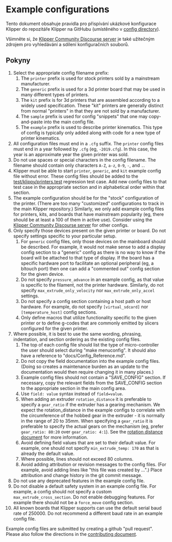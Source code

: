 # Example configurations

Tento dokument obsahuje pravidla pro přispívání ukázkové konfigurace Klipper do repozitáře Klipper na GitHubu (umístěného v [config directory](../config/)).

Všimněte si, že [Klipper Community Discourse server](https://community.klipper3d.org) je také užitečným zdrojem pro vyhledávání a sdílení konfiguračních souborů.

## Pokyny

1. Select the appropriate config filename prefix:
   1. The `printer` prefix is used for stock printers sold by a mainstream manufacturer.
   1. The `generic` prefix is used for a 3d printer board that may be used in many different types of printers.
   1. The `kit` prefix is for 3d printers that are assembled according to a widely used specification. These "kit" printers are generally distinct from normal "printers" in that they are not sold by a manufacturer.
   1. The `sample` prefix is used for config "snippets" that one may copy-and-paste into the main config file.
   1. The `example` prefix is used to describe printer kinematics. This type of config is typically only added along with code for a new type of printer kinematics.
1. All configuration files must end in a `.cfg` suffix. The `printer` config files must end in a year followed by `.cfg` (eg, `-2019.cfg`). In this case, the year is an approximate year the given printer was sold.
1. Do not use spaces or special characters in the config filename. The filename should contain only characters `A-Z`, `a-z`, `0-9`, `-`, and `.`.
1. Klipper must be able to start `printer`, `generic`, and `kit` example config file without error. These config files should be added to the [test/klippy/printers.test](../test/klippy/printers.test) regression test case. Add new config files to that test case in the appropriate section and in alphabetical order within that section.
1. The example configuration should be for the "stock" configuration of the printer. (There are too many "customized" configurations to track in the main Klipper repository.) Similarly, we only add example config files for printers, kits, and boards that have mainstream popularity (eg, there should be at least a 100 of them in active use). Consider using the [Klipper Community Discourse server](https://community.klipper3d.org) for other configs.
1. Only specify those devices present on the given printer or board. Do not specify settings specific to your particular setup.
   1. For `generic` config files, only those devices on the mainboard should be described. For example, it would not make sense to add a display config section to a "generic" config as there is no way to know if the board will be attached to that type of display. If the board has a specific hardware port to facilitate an optional peripheral (eg, a bltouch port) then one can add a "commented out" config section for the given device.
   1. Do not specify `pressure_advance` in an example config, as that value is specific to the filament, not the printer hardware. Similarly, do not specify `max_extrude_only_velocity` nor `max_extrude_only_accel` settings.
   1. Do not specify a config section containing a host path or host hardware. For example, do not specify `[virtual_sdcard]` nor `[temperature_host]` config sections.
   1. Only define macros that utilize functionality specific to the given printer or to define g-codes that are commonly emitted by slicers configured for the given printer.
1. Where possible, it is best to use the same wording, phrasing, indentation, and section ordering as the existing config files.
   1. The top of each config file should list the type of micro-controller the user should select during "make menuconfig". It should also have a reference to "docs/Config_Reference.md".
   1. Do not copy the field documentation into the example config files. (Doing so creates a maintenance burden as an update to the documentation would then require changing it in many places.)
   1. Example config files should not contain a "SAVE_CONFIG" section. If necessary, copy the relevant fields from the SAVE_CONFIG section to the appropriate section in the main config area.
   1. Use `field: value` syntax instead of `field=value`.
   1. When adding an extruder `rotation_distance` it is preferable to specify a `gear_ratio` if the extruder has a gearing mechanism. We expect the rotation_distance in the example configs to correlate with the circumference of the hobbed gear in the extruder - it is normally in the range of 20 to 35mm. When specifying a `gear_ratio` it is preferable to specify the actual gears on the mechanism (eg, prefer `gear_ratio: 80:20` over `gear_ratio: 4:1`). See the [rotation distance document](Rotation_Distance.md#using-a-gear_ratio) for more information.
   1. Avoid defining field values that are set to their default value. For example, one should not specify `min_extrude_temp: 170` as that is already the default value.
   1. Where possible, lines should not exceed 80 columns.
   1. Avoid adding attribution or revision messages to the config files. (For example, avoid adding lines like "this file was created by ...".) Place attribution and change history in the git commit message.
1. Do not use any deprecated features in the example config file.
1. Do not disable a default safety system in an example config file. For example, a config should not specify a custom `max_extrude_cross_section`. Do not enable debugging features. For example there should not be a `force_move` config section.
1. All known boards that Klipper supports can use the default serial baud rate of 250000. Do not recommend a different baud rate in an example config file.

Example config files are submitted by creating a github "pull request". Please also follow the directions in the [contributing document](CONTRIBUTING.md).
